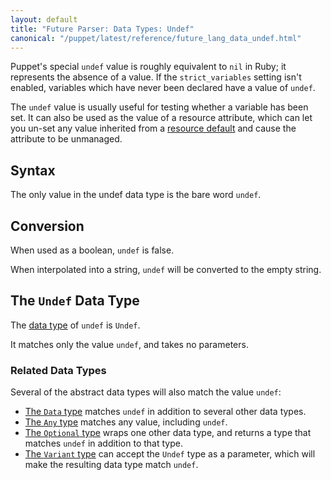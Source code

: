 ```yaml
---
layout: default
title: "Future Parser: Data Types: Undef"
canonical: "/puppet/latest/reference/future_lang_data_undef.html"
---
```



[resourcedefault]: ./future_lang_defaults.html
[data type]: ./future_lang_data_type.html
[data]: ./future_lang_data_abstract.html#data
[any]: ./future_lang_data_abstract.html#any
[optional]: ./future_lang_data_abstract.html#optional
[variant]: ./future_lang_data_abstract.html#variant

Puppet's special `undef` value is roughly equivalent to `nil` in Ruby; it represents the absence of a value. If the `strict_variables` setting isn't enabled, variables which have never been declared have a value of `undef`.

The `undef` value is usually useful for testing whether a variable has been set. It can also be used as the value of a resource attribute, which can let you un-set any value inherited from a [resource default][resourcedefault] and cause the attribute to be unmanaged.

## Syntax

The only value in the undef data type is the bare word `undef`.

## Conversion

When used as a boolean, `undef` is false.

When interpolated into a string, `undef` will be converted to the empty string.

## The `Undef` Data Type

The [data type][] of `undef` is `Undef`.

It matches only the value `undef`, and takes no parameters.


### Related Data Types

Several of the abstract data types will also match the value `undef`:

* [The `Data` type][data] matches `undef` in addition to several other data types.
* [The `Any` type][any] matches any value, including `undef`.
* [The `Optional` type][optional] wraps one other data type, and returns a type that matches `undef` in addition to that type.
* [The `Variant` type][variant] can accept the `Undef` type as a parameter, which will make the resulting data type match `undef`.
